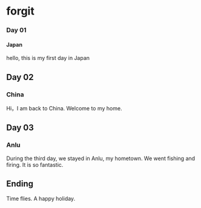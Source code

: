 # forgit
### Day 01
#### Japan
hello, this is my first day in Japan

## Day 02

### China

Hi，I am back to China. Welcome to my home.

## Day 03
### Anlu
During the third day, we stayed in Anlu, my hometown. We went fishing and firing. It is so fantastic.
## Ending
Time flies. A happy holiday.
